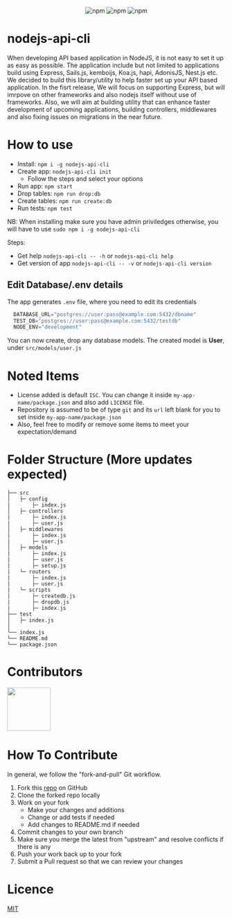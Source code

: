<center>

![npm](https://img.shields.io/npm/dt/nodejs-api-cli) 
![npm](https://img.shields.io/npm/v/nodejs-api-cli)
![npm](https://img.shields.io/static/v1?label=PR&message=Welcome&color=brightgreen)

</center>

# nodejs-api-cli 
When developing API based application in NodeJS, it is not easy to set it up as easy as possible. 
The application include but not limited to applications build using Express, Sails.js, kemboijs, Koa.js, hapi, AdonisJS, Nest.js etc. 
We decided to build this library/utility to help faster set up your API based application. 
In the fisrt release, We will focus on supporting Express, but will imrpove on other frameworks and also nodejs itself without use of frameworks. 
Also, we will aim at building utility that can enhance faster development of upcoming applications, building controllers, middlewares and also fixing issues on migrations in the near future.

# How to use

- Install: `npm i -g nodejs-api-cli`
- Create app: `nodejs-api-cli init`
    - Follow the steps and select your options
- Run app: `npm start`
- Drop tables: `npm run drop:db`
- Create tables: `npm run create:db`
- Run tests: `npm test`

NB: When installing make sure you have admin priviledges otherwise, you will have to use `sudo npm i -g nodejs-api-cli`

Steps: 
  - Get help `nodejs-api-cli -- -h` or `nodejs-api-cli help`
  - Get version of app `nodejs-api-cli -- -v` or `nodejs-api-cli version`

## Edit Database/.env details

The app generates `.env` file, where you need to edit its credentials
```javascript
  DATABASE_URL="postgres://user:pass@example.com:5432/dbname"
  TEST_DB="postgres://user:pass@example.com:5432/testdb"
  NODE_ENV="development"
```

You can now create, drop any database models. The created model is **User**, under `src/models/user.js`

# Noted Items

- License added is default `ISC`. You can change it inside `my-app-name/package.json` and also add `LICENSE` file.
- Repository is assumed to be of type `git` and its `url` left blank for you to set inside `my-app-name/package.json`
- Also, feel free to modify or remove some items to meet your expectation/demand

# Folder Structure (More updates expected)
    ├── src                   
    │   ├─ config  
    |       ├─ index.js
    │   ├─ controllers  
    |       ├─ index.js
    |       ├─ user.js
    │   ├─ middlewares      
    |       ├─ index.js  
    |       ├─ user.js  
    │   ├─ models          
    |       ├─ index.js
    |       ├─ user.js 
    |       ├─ setup.js 
    |   └─ routers 
    |       ├─ index.js
    |       ├─ user.js  
    |   └─ scripts 
    |       ├─ createdb.js
    |       ├─ dropdb.js  
    |       ├─ index.js  
    ├── test                  
    │   ├─ index.js           
    │   
    └── index.js
    └── README.md
    └── package.json

# Contributors
<a href="https://github.com/kemboijs/nodejs-api-cli/graphs/contributors">
  <img src="https://contributors-img.firebaseapp.com/image?repo=kemboijs/nodejs-api-cli" width="100"/>
</a>

# How To Contribute
In general, we follow the "fork-and-pull" Git workflow.

1. Fork this [repo](https://github.com/kemboijs/nodejs-api-cli.git) on GitHub
2. Clone the forked repo locally
3. Work on your fork
    - Make your changes and additions
    - Change or add tests if needed
    - Add changes to README.md if needed
4. Commit changes to your own branch
5. Make sure you merge the latest from "upstream" and resolve conflicts if there is any
6. Push your work back up to your fork
7. Submit a Pull request so that we can review your changes


# Licence 

[MIT](https://github.com/kemboijs/nodejs-api-cli/blob/master/LICENSE)
